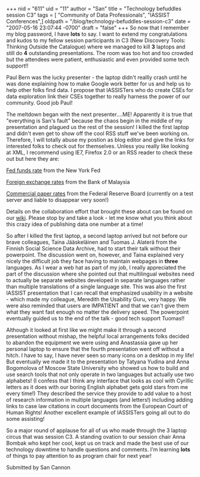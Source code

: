 +++
nid = "611"
uid = "11"
author = "San"
title = "Technology befuddles session C3"
tags = [ "Community of Data Professionals", "IASSIST Conferences",]
oldpath = "/blog/technology-befuddles-session-c3"
date = "2007-05-16 23:07:44 -0700"
draft = "false"
+++
So now that I remember my blog password, I have **lots** to say. I want
to extend my congratulations and kudos to my fellow session participants
in C3 (New Discovery Tools: Thinking Outside the Catalogue) where we
managed to kill **3** laptops and still do **4** outstanding
presentations. The room was too hot and too crowded but the attendees
were patient, enthusiastic and even provided some tech support!!

Paul Bern was the lucky presenter - the laptop didn't reallly crash
until he was done explaining how to make Google work better for us and
help us to help other folks find data. I propose that IASSISTers who do
create CSEs for data exploration link their CSEs together to really
harness the power of our community. Good job Paul!

The meltdown began with the next presenter....ME! Apparently it is true
that "everything is San's fault" because the chaos begin in the
middle of my presentation and plagued us the rest of the session! I
killed the first laptop and didn't even get to show off the cool RSS
stuff we've been working on. Therefore, I will totally abuse my postion
as blog editor and give the links for interested folks to check out for
themselves. Unless you really like looking at XML, I recommend using
IE7, Firefox 2.0 or an RSS reader to check these out but here they are:

[Fed funds rate](http://www.newyorkfed.org/rss/feeds/fedfunds.xml) from
the New York Fed

[Foreign exchange rates](http://www.bnm.gov.my/rss/fxrates.php) from the
Bank of Malaysia

[Commercial paper
rates](http://www.t.federalreserve.gov/feeds/CPratefeed.xml) from the
Federal Reserve Board (currently on a test server and liable to
disappear very soon!)

Details on the collaboration effort that brought these about can be
found on our [wiki](http://www.cbwiki.net/wiki/index.php/RSS-CBMain).
Please stop by and take a look - let me know what you think about this
crazy idea of publishing data one number at a time!

So after I killed the first laptop, a second laptop arrived but not
before our brave colleagues, Taina Jääskeläinen and Tuomas J. Alaterä
from the Finnish Social Science Data Archive, had to start their talk
without their powerpoint. The discussion went on, however, and Taina
explained very nicely the difficult job they face having to maintain
webpages in **three** languages. As I wear a web hat as part of my job,
I really appreciated the part of the discussion where she pointed out
that multilingual websites need to actually be separate websites
developed in separate languages rather than multiple translations of a
single language site. This was also the first IASSIST presentation that
I can recall that emphasized usability in a website - which made my
colleague, Meredith the Usability Guru, very happy. We were also
reminded that users are IMPATIENT and that we can't give them what they
want fast enough no matter the delivery speed. The powerpoint eventually
guided us to the end of the talk - good tech support Tuomas!!

Although it looked at first like we might make it through a second
presentation without mishap, the helpful local arrangements folks
decided to abandon the equipment we were using and Anastassia gave up
her personal laptop to ensure that the fourth presentation went off
without a hitch. I have to say, I have never seen so many icons on a
desktop in my life! But eventually we made it to the presentation by
Tatyana Yudina and Anna Bogomolova of Moscow State University who showed
us how to build and use search tools that not only operate in two
languages but actually use two alphabets! (I confess that I think any
interface that looks as cool with Cyrillic letters as it does with our
boring English alphabet gets gold stars from me every time!) They
described the service they provide to add value to a host of research
information in multiple languages (and letters!) including adding links
to case law citations in court documents from the European Court of
Human Rights! Another excellent example of IASSISTers going all out to
do some assisting!

So a major round of applause for all of us who made through the 3 laptop
circus that was session C3. A standing ovation to our session chair Anna
Bombak who kept her cool, kept us on track and made the best use of our
technology downtime to handle questions and comments. I'm learning
**lots** of things to pay attention to as program chair for next year!

Submitted by San Cannon
